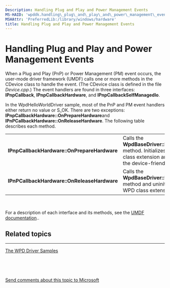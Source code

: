 ```yaml
---
Description: Handling Plug and Play and Power Management Events
MS-HAID: 'wpddk.handling\_plug\_and\_play\_and\_power\_management\_events'
MSHAttr: 'PreferredLib:/library/windows/hardware'
title: Handling Plug and Play and Power Management Events
---
```


# Handling Plug and Play and Power Management Events


When a Plug and Play (PnP) or Power Management (PM) event occurs, the user-mode driver framework (UMDF) calls one or more methods in the CDevice class to handle the event. (The CDevice class is defined in the file *Device.cpp*.) The event handlers are found in three interfaces: **IPnpCallback**, **IPnpCallbackHardware**, and **IPnpCallbackSelfManagedIo**.

In the WpdHelloWorldDriver sample, most of the PnP and PM event handlers either return no value or S\_OK. There are two exceptions: **IPnpCallbackHardware::OnPrepareHardware**and **IPnPCallbackHardware::OnReleaseHardware**. The following table describes each method.

|                                             |                                                                                                                           |
|---------------------------------------------|---------------------------------------------------------------------------------------------------------------------------|
| **IPnpCallbackHardware::OnPrepareHardware** | Calls the **WpdBaseDriver::Initialize** method. Initializes the WPD class extension and updates the device-friendly name. |
| **IPnPCallbackHardware::OnReleaseHardware** | Calls the **WpdBaseDriver::Uninitialize** method and uninitializes the WPD class extension.                               |

 

For a description of each interface and its methods, see the [UMDF documentation](http://go.microsoft.com/fwlink/p/?linkid=153678)..

## <span id="related_topics"></span>Related topics


****
[The WPD Driver Samples](the-wpd-driver-samples.md)

 

 

[Send comments about this topic to Microsoft](mailto:wsddocfb@microsoft.com?subject=Documentation%20feedback%20[wpd_dk\wpddk]:%20Handling%20Plug%20and%20Play%20and%20Power%20Management%20Events%20%20RELEASE:%20%281/5/2017%29&body=%0A%0APRIVACY%20STATEMENT%0A%0AWe%20use%20your%20feedback%20to%20improve%20the%20documentation.%20We%20don't%20use%20your%20email%20address%20for%20any%20other%20purpose,%20and%20we'll%20remove%20your%20email%20address%20from%20our%20system%20after%20the%20issue%20that%20you're%20reporting%20is%20fixed.%20While%20we're%20working%20to%20fix%20this%20issue,%20we%20might%20send%20you%20an%20email%20message%20to%20ask%20for%20more%20info.%20Later,%20we%20might%20also%20send%20you%20an%20email%20message%20to%20let%20you%20know%20that%20we've%20addressed%20your%20feedback.%0A%0AFor%20more%20info%20about%20Microsoft's%20privacy%20policy,%20see%20http://privacy.microsoft.com/default.aspx. "Send comments about this topic to Microsoft")




